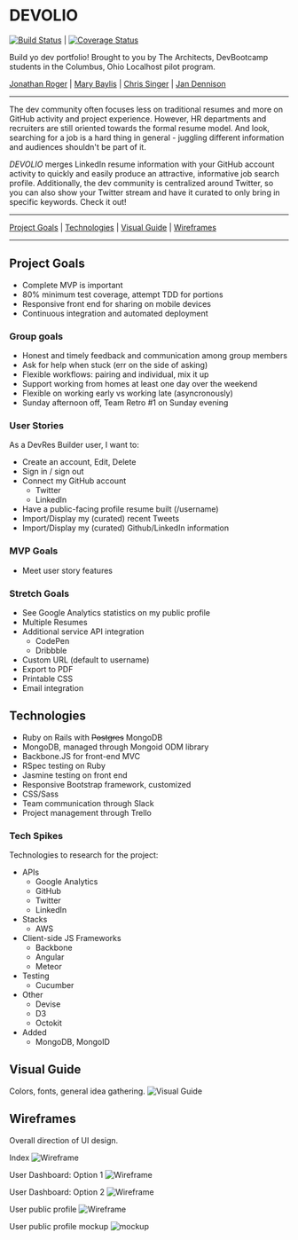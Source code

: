 # DEVOLIO

[![Build Status](https://travis-ci.org/cbus-sea-lions-2015/DEVOLIO.svg?branch=master)](https://travis-ci.org/cbus-sea-lions-2015/DEVOLIO) | [![Coverage Status](https://coveralls.io/repos/cbus-sea-lions-2015/DEVOLIO/badge.svg)](https://coveralls.io/r/cbus-sea-lions-2015/DEVOLIO)

Build yo dev portfolio! Brought to you by The Architects, DevBootcamp students in the Columbus, Ohio Localhost pilot program.

[Jonathan Roger](https://github.com/jroger2908) | [Mary Baylis](https://github.com/MaryCBaylis) | [Chris Singer](https://github.com/secade) | [Jan Dennison](https://github.com/jannypie)

---
The dev community often focuses less on traditional resumes and more on GitHub activity and project experience. However, HR departments and recruiters are still oriented towards the formal resume model. And look, searching for a job is a hard thing in general - juggling different information and audiences shouldn't be part of it.

*DEVOLIO* merges LinkedIn resume information with your GitHub account activity to quickly and easily produce an attractive, informative job search profile. Additionally, the dev community is centralized around Twitter, so you can also show your Twitter stream and have it curated to only bring in specific keywords. Check it out!

---

[Project Goals](#goals) | [Technologies](#tech) | [Visual Guide](#visual) | [Wireframes](#wireframes)

---

## <a name="goals"></a>Project Goals
- Complete MVP is important
- 80% minimum test coverage, attempt TDD for portions
- Responsive front end for sharing on mobile devices
- Continuous integration and automated deployment

### Group goals
- Honest and timely feedback and communication among group members
- Ask for help when stuck (err on the side of asking)
- Flexible workflows: pairing and individual, mix it up
- Support working from homes at least one day over the weekend
- Flexible on working early vs working late (asyncronously)
- Sunday afternoon off, Team Retro #1 on Sunday evening

### User Stories
As a DevRes Builder user, I want to:
- Create an account, Edit, Delete
- Sign in / sign out
- Connect my GitHub account
  - Twitter
  - LinkedIn
- Have a public-facing profile resume built (/username)
- Import/Display my (curated) recent Tweets
- Import/Display my (curated) Github/LinkedIn information

### MVP Goals
- Meet user story features

### Stretch Goals
- See Google Analytics statistics on my public profile
- Multiple Resumes
- Additional service API integration
  - CodePen
  - Dribbble
- Custom URL (default to username)
- Export to PDF
- Printable CSS
- Email integration

## <a name="tech"></a>Technologies
- Ruby on Rails with ~~Postgres~~ MongoDB
- MongoDB, managed through Mongoid ODM library
- Backbone.JS for front-end MVC
- RSpec testing on Ruby
- Jasmine testing on front end
- Responsive Bootstrap framework, customized
- CSS/Sass
- Team communication through Slack
- Project management through Trello

### Tech Spikes
Technologies to research for the project:
- APIs
  - Google Analytics
  - GitHub
  - Twitter
  - LinkedIn
- Stacks
  - AWS
- Client-side JS Frameworks
  - Backbone
  - Angular
  - Meteor
- Testing
  - Cucumber
- Other
  - Devise
  - D3
  - Octokit
- Added
  - MongoDB, MongoID

## <a name="visual"></a>Visual Guide
Colors, fonts, general idea gathering.
![Visual Guide](visual-guides/devolio-visual-guide.jpg)

## <a name="wireframes"></a>Wireframes
Overall direction of UI design.

Index
![Wireframe](visual-guides/devolio-wireframe-home.jpg)

User Dashboard: Option 1
![Wireframe](visual-guides/devolio-wireframe-dashboard.jpg)

User Dashboard: Option 2
![Wireframe](visual-guides/devolio-wireframe-dashboard-2.jpg)

User public profile
![Wireframe](visual-guides/devolio-wireframe-profile.jpg)

User public profile mockup
![mockup](visual-guides/devolio-public-page-wireframe.jpg)
